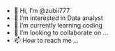 - 👋 Hi, I’m @zubii777
- 👀 I’m interested in Data analyst
- 🌱 I’m currently learning coding
- 💞️ I’m looking to collaborate on ...
- 📫 How to reach me ...

<!---
zubii777/zubii777 is a ✨ special ✨ repository because its `README.md` (this file) appears on your GitHub profile.
You can click the Preview link to take a look at your changes.
--->
